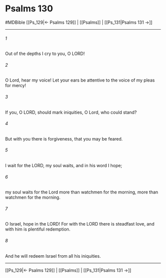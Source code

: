 # Psalms 130
#MDBible
[[Ps_129|← Psalms 129]] | [[Psalms]] | [[Ps_131|Psalms 131 →]]

***

###### 1 

Out of the depths I cry to you, O LORD! 

###### 2 

O Lord, hear my voice! Let your ears be attentive to the voice of my pleas for mercy! 

###### 3 

If you, O LORD, should mark iniquities, O Lord, who could stand? 

###### 4 

But with you there is forgiveness, that you may be feared. 

###### 5 

I wait for the LORD, my soul waits, and in his word I hope; 

###### 6 

my soul waits for the Lord more than watchmen for the morning, more than watchmen for the morning. 

###### 7 

O Israel, hope in the LORD! For with the LORD there is steadfast love, and with him is plentiful redemption. 

###### 8 

And he will redeem Israel from all his iniquities. 

***

[[Ps_129|← Psalms 129]] | [[Psalms]] | [[Ps_131|Psalms 131 →]]
